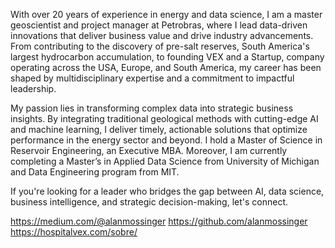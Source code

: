 With over 20 years of experience in energy and data science, I am a master geoscientist and project manager at Petrobras, where I lead data-driven innovations that deliver business value and drive industry advancements. From contributing to the discovery of pre-salt reserves, South America's largest hydrocarbon accumulation, to founding VEX and a Startup, company operating across the USA, Europe, and South America, my career has been shaped by multidisciplinary expertise and a commitment to impactful leadership.

My passion lies in transforming complex data into strategic business insights. By integrating traditional geological methods with cutting-edge AI and machine learning, I deliver timely, actionable solutions that optimize performance in the energy sector and beyond. I hold a Master of Science in Reservoir Engineering, an Executive MBA. Moreover, I am currently completing a Master’s in Applied Data Science from University of Michigan and Data Engineering program from MIT.

If you're looking for a leader who bridges the gap between AI, data science, business intelligence, and strategic decision-making, let's connect.

https://medium.com/@alanmossinger
https://github.com/alanmossinger
https://hospitalvex.com/sobre/

